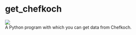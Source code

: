 # get_chefkoch
<a href="http://pepy.tech/count/get-chefkoch"><img src="http://pepy.tech/badge/get-chefkoch"></a><br>
A Python program with which you can get data from Chefkoch.
